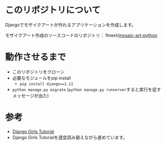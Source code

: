 # このリポジトリについて
Djangoでモザイクアートが作れるアプリケーションを作成します。

モザイクアート作成のソースコードのリポジトリ：
ftnext/[mosaic-art-python](https://github.com/ftnext/mosaic-art-python)

# 動作させるまで
* このリポジトリをクローン
* 必要なモジュールをpip install
  * `pip install django==1.11`
* `python manage.py migrate` (`python manage.py runserver`すると実行を促すメッセージが出た)

# 参考
* [Django Girls Tutorial](https://djangogirlsjapan.gitbooks.io/workshop_tutorialjp/)
* Django Girls Tutorialを適宜読み替えながら進めています。
